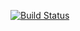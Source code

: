 [![Build Status](https://travis-ci.org/sacdallago/pssh.svg?branch=master)](https://travis-ci.org/sacdallago/pssh)
